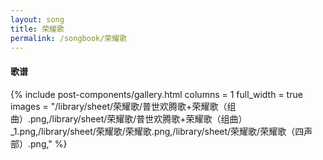 ```yaml
---
layout: song
title: 荣耀歌
permalink: /songbook/荣耀歌
---
```


#### 歌谱

{% include post-components/gallery.html
    columns = 1
    full_width = true
    images = "/library/sheet/荣耀歌/普世欢腾歌+荣耀歌（组曲）.png,/library/sheet/荣耀歌/普世欢腾歌+荣耀歌（组曲）_1.png,/library/sheet/荣耀歌/荣耀歌.png,/library/sheet/荣耀歌/荣耀歌（四声部）.png,"
%}
